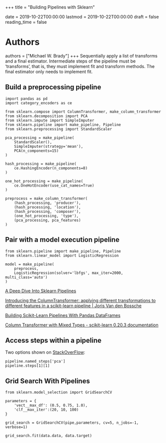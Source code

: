 +++
title = "Building Pipelines with Sklearn"

date = 2019-10-22T00:00:00
lastmod = 2019-10-22T00:00:00
draft = false
reading_time = false

# Authors
authors = ["Michael W. Brady"]
+++
Sequentially apply a list of transforms and a final estimator. Intermediate steps of the pipeline must be ‘transforms’, that is, they must implement fit and transform methods. The final estimator only needs to implement fit.

## Build a preprocessing pipeline

    import pandas as pd
    import category_encoders as ce
    
    from sklearn.compose import ColumnTransformer, make_column_transformer
    from sklearn.decomposition import PCA
    from sklearn.impute import SimpleImputer
    from sklearn.pipeline import make_pipeline, Pipeline
    from sklearn.preprocessing import StandardScaler
    
    pca_processing = make_pipeline(
        StandardScaler(),
        SimpleImputer(strategy='mean'),
        PCA(n_components=15)
    )
    
    hash_processing = make_pipeline(
        ce.HashingEncoder(n_components=8)
    )
    
    one_hot_processing = make_pipeline(
        ce.OneHotEncoder(use_cat_names=True)
    )
    
    preprocess = make_column_transformer(
        (hash_processing, 'producer'),
        (hash_processing, 'location'),
        (hash_processing, 'composer'),
        (one_hot_processing, 'type'),
        (pca_processing, pca_features)
    )

## Pair with a model execution pipeline

    from sklearn.pipeline import make_pipeline, Pipeline
    from sklearn.linear_model import LogisticRegression
    
    model = make_pipeline(
        preprocess,
        LogisticRegression(solver='lbfgs', max_iter=2000, multi_class='auto')
    )

[A Deep Dive Into Sklearn Pipelines](https://www.kaggle.com/baghern/a-deep-dive-into-sklearn-pipelines)

[Introducing the ColumnTransformer: applying different transformations to different features in a scikit-learn pipeline | Joris Van den Bossche](https://jorisvandenbossche.github.io/blog/2018/05/28/scikit-learn-columntransformer/)

[Building Scikit-Learn Pipelines With Pandas DataFrames](https://ramhiser.com/post/2018-04-16-building-scikit-learn-pipeline-with-pandas-dataframe/)

[Column Transformer with Mixed Types - scikit-learn 0.20.3 documentation](https://scikit-learn.org/stable/auto_examples/compose/plot_column_transformer_mixed_types.html#sphx-glr-auto-examples-compose-plot-column-transformer-mixed-types-py)

## Access steps within a pipeline

Two options shown on [StackOverFlow](https://stackoverflow.com/questions/28822756/getting-model-attributes-from-scikit-learn-pipeline):

    pipeline.named_steps['pca']
    pipeline.steps[1][1]

## Grid Search With Pipelines

    from sklearn.model_selection import GridSearchCV
    
    parameters = {
        'vect__max_df': (0.5, 0.75, 1.0),
        'clf__max_iter':(20, 10, 100)
    }
    
    grid_search = GridSearchCV(pipe,parameters, cv=5, n_jobs=-1, verbose=1)
    
    grid_search.fit(data.data, data.target)